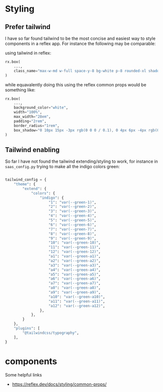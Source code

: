 # Styling

## Prefer tailwind

I have so far found tailwind to be the most concise and easiest way to style components in a reflex app.  For instance the following may be comparable:


using tailwind in reflex:

```python
rx.box(
    ...,
    class_name="max-w-md w-full space-y-8 bg-white p-8 rounded-xl shadow-lg",
)
```
while equavalently doing this using the reflex common props would be something like:

```python
rx.box(
    ...,
    background_color="white",
    width="100%",
    max_width="28em",
    padding="2rem",
    border_radius="1rem",
    box_shadow="0 10px 15px -3px rgb(0 0 0 / 0.1), 0 4px 6px -4px rgb(0 0 0 / 0.1)",
)
```


## Tailwind enabling

So far I have not found the tailwind extending/styling to work, for instance in `saas_config.py` trying to make all the indigo colors green:

```python

tailwind_config = {
    "theme": {
        "extend": {
            "colors": {
                "indigo": {
                    "1": "var(--green-1)",
                    "2": "var(--green-2)",
                    "3": "var(--green-3)",
                    "4": "var(--green-4)",
                    "5": "var(--green-5)",
                    "6": "var(--green-6)",
                    "7": "var(--green-7)",
                    "8": "var(--green-8)",
                    "9": "var(--green-9)",
                    "10": "var(--green-10)",
                    "11": "var(--green-11)",
                    "12": "var(--green-12)",
                    "a1": "var(--green-a1)",
                    "a2": "var(--green-a2)",
                    "a3": "var(--green-a3)",
                    "a4": "var(--green-a4)",
                    "a5": "var(--green-a5)",
                    "a6": "var(--green-a6)",
                    "a7": "var(--green-a7)",
                    "a8": "var(--green-a8)",
                    "a9": "var(--green-a9)",
                    "a10": "var(--green-a10)",
                    "a11": "var(--green-a11)",
                    "a12": "var(--green-a12)",
                },
            },
        }
    },
    "plugins": [
        "@tailwindcss/typography",
    ],
}
```


# components

Some helpful links
- https://reflex.dev/docs/styling/common-props/